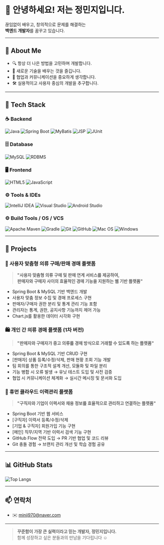 # 👋 안녕하세요! 저는 정민지입니다.

끊임없이 배우고, 창의적으로 문제를 해결하는  
**백엔드 개발자**를 꿈꾸고 있습니다.  

---

## 💼 About Me
- 🔍 항상 더 나은 방법을 고민하며 개발합니다.
- 🌱 새로운 기술을 배우는 것을 즐깁니다.
- 🤝 협업과 커뮤니케이션을 중요하게 생각합니다.
- 🛠 실용적이고 사용자 중심의 개발을 추구합니다.

---

## 🧰 Tech Stack

### ☕️ Backend
![Java](https://img.shields.io/badge/Java-007396?style=flat&logo=java&logoColor=white)
![Spring Boot](https://img.shields.io/badge/SpringBoot-6DB33F?style=flat&logo=spring-boot&logoColor=white)
![MyBatis](https://img.shields.io/badge/MyBatis-0052CC?style=flat&logo=apache&logoColor=white)
![JSP](https://img.shields.io/badge/JSP-FF6F00?style=flat)
![JUnit](https://img.shields.io/badge/JUnit-25A162?style=flat&logo=junit5&logoColor=white)

### 🗄 Database
![MySQL](https://img.shields.io/badge/MySQL-4479A1?style=flat&logo=mysql&logoColor=white)
![RDBMS](https://img.shields.io/badge/RDBMS-003B57?style=flat)

### 🖥 Frontend
![HTML5](https://img.shields.io/badge/HTML-E34F26?style=flat&logo=html5&logoColor=white)
![JavaScript](https://img.shields.io/badge/JavaScript-F7DF1E?style=flat&logo=javascript&logoColor=black)

### ⚙️ Tools & IDEs
![IntelliJ IDEA](https://img.shields.io/badge/IntelliJ-000000?style=flat&logo=intellijidea&logoColor=white)
![Visual Studio](https://img.shields.io/badge/VisualStudio-5C2D91?style=flat&logo=visual-studio&logoColor=white)
![Android Studio](https://img.shields.io/badge/Android%20Studio-3DDC84?style=flat&logo=android-studio&logoColor=white)

### ⚙️ Build Tools / OS / VCS
![Apache Maven](https://img.shields.io/badge/Maven-C71A36?style=flat&logo=apache-maven&logoColor=white)
![Gradle](https://img.shields.io/badge/Gradle-02303A?style=flat&logo=gradle&logoColor=white)
![Git](https://img.shields.io/badge/Git-F05032?style=flat&logo=git&logoColor=white)
![GitHub](https://img.shields.io/badge/GitHub-181717?style=flat&logo=github&logoColor=white)
![Mac OS](https://img.shields.io/badge/macOS-000000?style=flat&logo=apple&logoColor=white)
![Windows](https://img.shields.io/badge/Windows-0078D6?style=flat&logo=windows&logoColor=white)

---

## 🧩 Projects

### 👗 사용자 맞춤형 의류 구매/판매 경매 플랫폼
> **"사용자 맞춤형 의류 구매 및 판매 연계 서비스를 제공하여,  
판매자와 구매자 사이의 효율적인 경매 기능을 지원하는 웹 기반 플랫폼"**  
- Spring Boot & MySQL 기반 백엔드 개발  
- 사용자 맞춤 정보 수집 및 경매 프로세스 구현  
- 판매자/구매자 권한 분리 및 통계 관리 기능 포함  
- 관리자는 통계, 권한, 공지사항 기능까지 제어 가능
- Chart.js를 활용한 데이터 시각화 구현

### 🛍 개인 간 의류 경매 플랫폼 (1차 버전)
> **"판매자와 구매자가 중고 의류를 경매 방식으로 거래할 수 있도록 하는 플랫폼"**  
- Spring Boot & MySQL 기반 CRUD 구현  
- [판매자] 상품 등록/수정/삭제, 판매 현황 조회 기능 개발  
- 팀 회의를 통한 구조적 설계 개선, 모듈화 및 파일 분리  
- 기능 병합 시 오류 발생 → 유닛 테스트 도입 및 사전 검증  
- 협업 시 커뮤니케이션 체계화 → 실시간 메시징 및 문서화 도입

### 📂 휴먼 클라우드 이력관리 플랫폼
> **"구직자와 기업이 이력서와 채용 정보를 효율적으로 관리하고 연결하는 플랫폼"**  
- Spring Boot 기반 웹 서비스  
- [구직자] 이력서 등록/수정/삭제  
- [기업 & 구직자] 회원가입 기능 구현  
- [메인] 직무/지역 기반 이력서 검색 기능 구현  
- GitHub Flow 전략 도입 → PR 기반 협업 및 코드 리뷰  
- Git 충돌 경험 → 브랜치 관리 개선 및 학습 경험 공유

---

## 📊 GitHub Stats
![Top Langs](https://github-readme-stats.vercel.app/api/top-langs/?username=mingmingDD&layout=compact&theme=github_dark)

---

## 📫 연락처
- ✉️ minji970@naver.com

---

> **꾸준함이 가장 큰 실력이라고 믿는 개발자, 정민지입니다.**  
> 함께 성장하고 싶은 분들과의 만남을 기다립니다 ☺️

